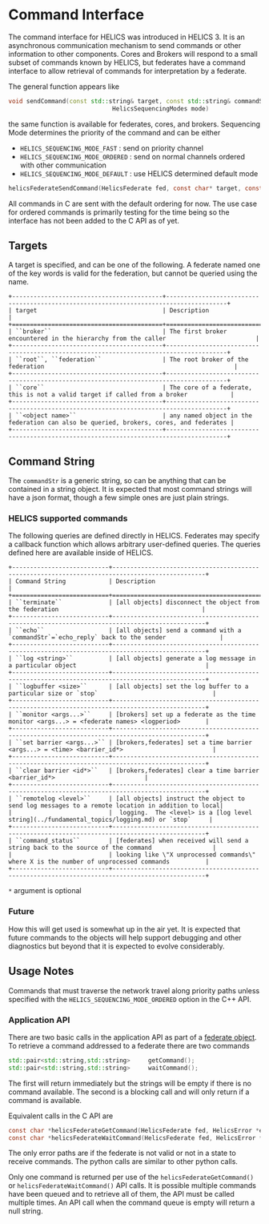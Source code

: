 # Command Interface

The command interface for HELICS was introduced in HELICS 3. It is an asynchronous communication mechanism to send commands or other information to other components.
Cores and Brokers will respond to a small subset of commands known by HELICS, but federates have a command interface to allow retrieval of commands for interpretation by a federate.

The general function appears like

```cpp
void sendCommand(const std::string& target, const std::string& commandStr,
                             HelicsSequencingModes mode)
```

the same function is available for federates, cores, and brokers.
Sequencing Mode determines the priority of the command and can be either

- `HELICS_SEQUENCING_MODE_FAST` : send on priority channel
- `HELICS_SEQUENCING_MODE_ORDERED` : send on normal channels ordered with other communication
- `HELICS_SEQUENCING_MODE_DEFAULT` : use HELICS determined default mode

```c
helicsFederateSendCommand(HelicsFederate fed, const char* target, const char* command, HelicsError* err)
```

All commands in C are sent with the default ordering for now. The use case for ordered commands is primarily testing for the time being so the interface has not been added to the C API as of yet.

## Targets

A target is specified, and can be one of the following. A federate named one of the key words is valid for the federation, but cannot be queried using the name.

```{eval-rst}
+------------------------------------------+---------------------------------------------------------------------------------------+
| target                                   | Description                                                                           |
+==========================================+=======================================================================================+
| ``broker``                               | The first broker encountered in the hierarchy from the caller                         |
+------------------------------------------+---------------------------------------------------------------------------------------+
| ``root``, ``federation``                 | The root broker of the federation                                                     |
+------------------------------------------+---------------------------------------------------------------------------------------+
| ``core``                                 | The core of a federate, this is not a valid target if called from a broker            |
+------------------------------------------+---------------------------------------------------------------------------------------+
| ``<object name>``                        | any named object in the federation can also be queried, brokers, cores, and federates |
+------------------------------------------+---------------------------------------------------------------------------------------+
```

## Command String

The `commandStr` is a generic string, so can be anything that can be contained in a string object. It is expected that most command strings will have a json format, though a few simple ones are just plain strings.

### HELICS supported commands

The following queries are defined directly in HELICS. Federates may specify a callback function which allows arbitrary user-defined queries. The queries defined here are available inside of HELICS.

```{eval-rst}
+---------------------------+------------------------------------------------------------------------------------------------+
| Command String            | Description                                                                                    |
+===========================+================================================================================================+
| ``terminate``             | [all objects] disconnect the object from the federation                                        |
+---------------------------+------------------------------------------------------------------------------------------------+
| ``echo``                  | [all objects] send a command with a `commandStr`=`echo_reply` back to the sender               |
+---------------------------+------------------------------------------------------------------------------------------------+
| ``log <string>``          | [all objects] generate a log message in a particular object                                    |
+---------------------------+------------------------------------------------------------------------------------------------+
| ``logbuffer <size>``      | [all objects] set the log buffer to a particular size or `stop`                                |
+---------------------------+------------------------------------------------------------------------------------------------+
| ``monitor <args...>``     | [brokers] set up a federate as the time monitor <args...> = <federate names> <logperiod>       |
+---------------------------+------------------------------------------------------------------------------------------------+
| ``set barrier <args...>`` | [brokers,federates] set a time barrier <args...> = <time> <barrier_id*>                         |
+---------------------------+------------------------------------------------------------------------------------------------+
| ``clear barrier <id*>``   | [brokers,federates] clear a time barrier <barrier_id*>                         |
+---------------------------+------------------------------------------------------------------------------------------------+
| ``remotelog <level>``     | [all objects] instruct the object to send log messages to a remote location in addition to local|
|                           |  logging.  The <level> is a [log level string](../fundamental_topics/logging.md) or `stop`     |
+---------------------------+------------------------------------------------------------------------------------------------+
| ``command_status``        | [federates] when received will send a string back to the source of the command                 |
|                           | looking like \"X unprocessed commands\" where X is the number of unprocessed commands          |
+---------------------------+------------------------------------------------------------------------------------------------+
```

`*` argument is optional

### Future

How this will get used is somewhat up in the air yet. It is expected that future commands to the objects will help support debugging and other diagnostics but beyond that it is expected to evolve considerably.

## Usage Notes

Commands that must traverse the network travel along priority paths unless specified with the `HELICS_SEQUENCING_MODE_ORDERED` option in the C++ API.

### Application API

There are two basic calls in the application API as part of a [federate object](https://docs.helics.org/en/latest/doxygen/classhelics_1_1Federate.html).
To retrieve a command addressed to a federate there are two commands

```cpp
std::pair<std::string,std::string>     getCommand();
std::pair<std::string,std::string>     waitCommand();
```

The first will return immediately but the strings will be empty if there is no command available.
The second is a blocking call and will only return if a command is available.

Equivalent calls in the C API are

```c
const char *helicsFederateGetCommand(HelicsFederate fed, HelicsError *err);
const char *helicsFederateWaitCommand(HelicsFederate fed, HelicsError *err);
```

The only error paths are if the federate is not valid or not in a state to receive commands.
The python calls are similar to other python calls.

Only one command is returned per use of the `helicsFederateGetCommand()` or `helicsFederateWaitCommand()` API calls. It is possible multiple commands have been queued and to retrieve all of them, the API must be called multiple times. An API call when the command queue is empty will return a null string.
